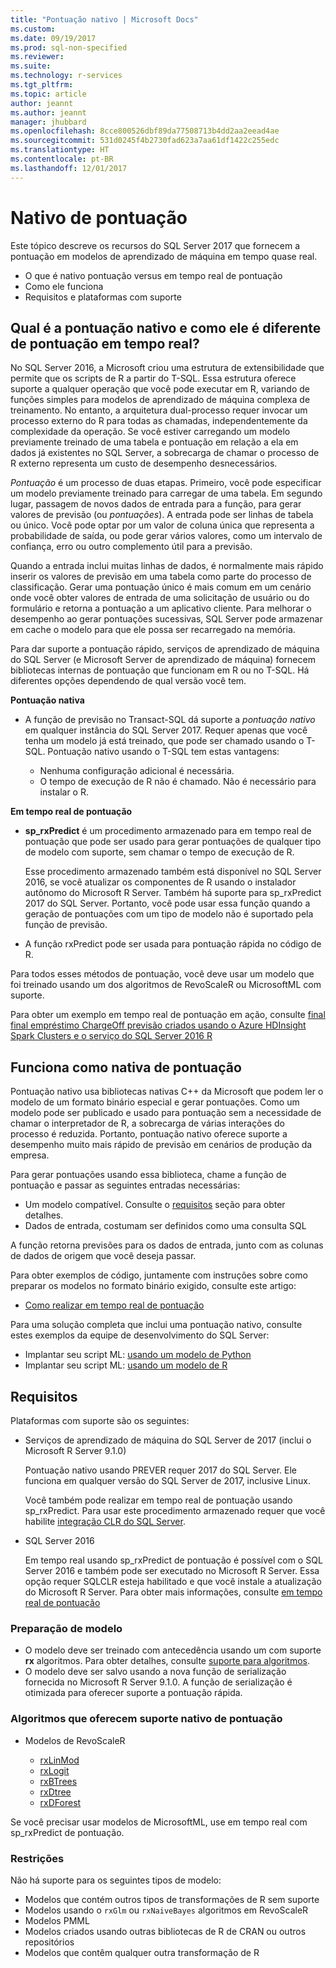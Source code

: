 ```yaml
---
title: "Pontuação nativo | Microsoft Docs"
ms.custom: 
ms.date: 09/19/2017
ms.prod: sql-non-specified
ms.reviewer: 
ms.suite: 
ms.technology: r-services
ms.tgt_pltfrm: 
ms.topic: article
author: jeannt
ms.author: jeannt
manager: jhubbard
ms.openlocfilehash: 8cce800526dbf89da77508713b4dd2aa2eead4ae
ms.sourcegitcommit: 531d0245f4b2730fad623a7aa61df1422c255edc
ms.translationtype: HT
ms.contentlocale: pt-BR
ms.lasthandoff: 12/01/2017
---
```

# <a name="native-scoring"></a>Nativo de pontuação

Este tópico descreve os recursos do SQL Server 2017 que fornecem a pontuação em modelos de aprendizado de máquina em tempo quase real.

+ O que é nativo pontuação versus em tempo real de pontuação
+ Como ele funciona
+ Requisitos e plataformas com suporte

## <a name="what-is-native-scoring-and-how-is-it-different-from-realtime-scoring"></a>Qual é a pontuação nativo e como ele é diferente de pontuação em tempo real?

No SQL Server 2016, a Microsoft criou uma estrutura de extensibilidade que permite que os scripts de R a partir do T-SQL. Essa estrutura oferece suporte a qualquer operação que você pode executar em R, variando de funções simples para modelos de aprendizado de máquina complexa de treinamento. No entanto, a arquitetura dual-processo requer invocar um processo externo do R para todas as chamadas, independentemente da complexidade da operação. Se você estiver carregando um modelo previamente treinado de uma tabela e pontuação em relação a ela em dados já existentes no SQL Server, a sobrecarga de chamar o processo de R externo representa um custo de desempenho desnecessários.

_Pontuação_ é um processo de duas etapas. Primeiro, você pode especificar um modelo previamente treinado para carregar de uma tabela. Em segundo lugar, passagem de novos dados de entrada para a função, para gerar valores de previsão (ou _pontuações_). A entrada pode ser linhas de tabela ou único. Você pode optar por um valor de coluna única que representa a probabilidade de saída, ou pode gerar vários valores, como um intervalo de confiança, erro ou outro complemento útil para a previsão.

Quando a entrada inclui muitas linhas de dados, é normalmente mais rápido inserir os valores de previsão em uma tabela como parte do processo de classificação.  Gerar uma pontuação único é mais comum em um cenário onde você obter valores de entrada de uma solicitação de usuário ou do formulário e retorna a pontuação a um aplicativo cliente. Para melhorar o desempenho ao gerar pontuações sucessivas, SQL Server pode armazenar em cache o modelo para que ele possa ser recarregado na memória.

Para dar suporte a pontuação rápido, serviços de aprendizado de máquina do SQL Server (e Microsoft Server de aprendizado de máquina) fornecem bibliotecas internas de pontuação que funcionam em R ou no T-SQL. Há diferentes opções dependendo de qual versão você tem.

**Pontuação nativa**

+ A função de previsão no Transact-SQL dá suporte a _pontuação nativo_ em qualquer instância do SQL Server 2017. Requer apenas que você tenha um modelo já está treinado, que pode ser chamado usando o T-SQL. Pontuação nativo usando o T-SQL tem estas vantagens:

    + Nenhuma configuração adicional é necessária.
    + O tempo de execução de R não é chamado. Não é necessário para instalar o R.

**Em tempo real de pontuação**

+ **sp_rxPredict** é um procedimento armazenado para em tempo real de pontuação que pode ser usado para gerar pontuações de qualquer tipo de modelo com suporte, sem chamar o tempo de execução de R.

  Esse procedimento armazenado também está disponível no SQL Server 2016, se você atualizar os componentes de R usando o instalador autônomo do Microsoft R Server. Também há suporte para sp_rxPredict 2017 do SQL Server. Portanto, você pode usar essa função quando a geração de pontuações com um tipo de modelo não é suportado pela função de previsão.

+ A função rxPredict pode ser usada para pontuação rápida no código de R.

Para todos esses métodos de pontuação, você deve usar um modelo que foi treinado usando um dos algoritmos de RevoScaleR ou MicrosoftML com suporte.

Para obter um exemplo em tempo real de pontuação em ação, consulte [final final empréstimo ChargeOff previsão criados usando o Azure HDInsight Spark Clusters e o serviço do SQL Server 2016 R](https://blogs.msdn.microsoft.com/rserver/2017/06/29/end-to-end-loan-chargeoff-prediction-built-using-azure-hdinsight-spark-clusters-and-sql-server-2016-r-service/)

## <a name="how-native-scoring-works"></a>Funciona como nativa de pontuação

Pontuação nativo usa bibliotecas nativas C++ da Microsoft que podem ler o modelo de um formato binário especial e gerar pontuações. Como um modelo pode ser publicado e usado para pontuação sem a necessidade de chamar o interpretador de R, a sobrecarga de várias interações do processo é reduzida. Portanto, pontuação nativo oferece suporte a desempenho muito mais rápido de previsão em cenários de produção da empresa.

Para gerar pontuações usando essa biblioteca, chame a função de pontuação e passar as seguintes entradas necessárias:

+ Um modelo compatível. Consulte o [requisitos](#Requirements) seção para obter detalhes.
+ Dados de entrada, costumam ser definidos como uma consulta SQL

A função retorna previsões para os dados de entrada, junto com as colunas de dados de origem que você deseja passar.

Para obter exemplos de código, juntamente com instruções sobre como preparar os modelos no formato binário exigido, consulte este artigo:

+ [Como realizar em tempo real de pontuação](r/how-to-do-realtime-scoring.md)

Para uma solução completa que inclui uma pontuação nativo, consulte estes exemplos da equipe de desenvolvimento do SQL Server:

+ Implantar seu script ML: [usando um modelo de Python](https://microsoft.github.io/sql-ml-tutorials/python/rentalprediction/step/3.html)
+ Implantar seu script ML: [usando um modelo de R](https://microsoft.github.io/sql-ml-tutorials/R/rentalprediction/step/3.html)

## <a name="requirements"></a>Requisitos

Plataformas com suporte são os seguintes:

+ Serviços de aprendizado de máquina do SQL Server de 2017 (inclui o Microsoft R Server 9.1.0)
    
    Pontuação nativo usando PREVER requer 2017 do SQL Server.
    Ele funciona em qualquer versão do SQL Server de 2017, inclusive Linux.

    Você também pode realizar em tempo real de pontuação usando sp_rxPredict. Para usar este procedimento armazenado requer que você habilite [integração CLR do SQL Server](https://docs.microsoft.com/dotnet/framework/data/adonet/sql/introduction-to-sql-server-clr-integration).

+ SQL Server 2016

   Em tempo real usando sp_rxPredict de pontuação é possível com o SQL Server 2016 e também pode ser executado no Microsoft R Server. Essa opção requer SQLCLR esteja habilitado e que você instale a atualização do Microsoft R Server.
   Para obter mais informações, consulte [em tempo real de pontuação](Real-time-scoring.md)

### <a name="model-preparation"></a>Preparação de modelo

+ O modelo deve ser treinado com antecedência usando um com suporte **rx** algoritmos. Para obter detalhes, consulte [suporte para algoritmos](#bkmk_native_supported_algos).
+ O modelo deve ser salvo usando a nova função de serialização fornecida no Microsoft R Server 9.1.0. A função de serialização é otimizada para oferecer suporte a pontuação rápida.

### <a name="bkmk_native_supported_algos"></a>Algoritmos que oferecem suporte nativo de pontuação

+ Modelos de RevoScaleR

  + [rxLinMod](https://docs.microsoft.com/r-server/r-reference/revoscaler/rxlinmod)
  + [rxLogit](https://docs.microsoft.com/r-server/r-reference/revoscaler/rxlogit)
  + [rxBTrees](https://docs.microsoft.com/r-server/r-reference/revoscaler/rxbtrees)
  + [rxDtree](https://docs.microsoft.com/r-server/r-reference/revoscaler/rxdtree)
  + [rxDForest](https://docs.microsoft.com/r-server/r-reference/revoscaler/rxdforest)

Se você precisar usar modelos de MicrosoftML, use em tempo real com sp_rxPredict de pontuação.

### <a name="restrictions"></a>Restrições

Não há suporte para os seguintes tipos de modelo:

+ Modelos que contém outros tipos de transformações de R sem suporte
+ Modelos usando o `rxGlm` ou `rxNaiveBayes` algoritmos em RevoScaleR
+ Modelos PMML
+ Modelos criados usando outras bibliotecas de R de CRAN ou outros repositórios
+ Modelos que contêm qualquer outra transformação de R
